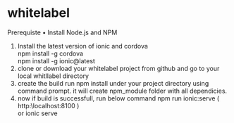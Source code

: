 # whitelabel

Prerequiste
•	Install Node.js and NPM


1.	Install the latest version of ionic and cordova  				
	   npm install -g cordova 							
     npm install -g ionic@latest
2. clone or download your whitelabel project from github and go to your local whitllabel directory
3. create the build
     run npm install under your project directory using command prompt. it will create npm_module folder with all dependicies.
4. now if build is successfull, run below command 
     npm run ionic:serve ( http:\\localhost:8100 )					
       or
     ionic serve

